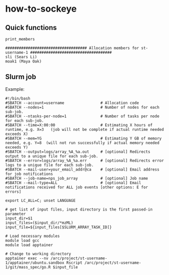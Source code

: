 # how-to-sockeye

## Quick functions

```print_members```


```
#################################### Allocation members for st-username-1 ####################################
sli (Sears Li) 
moak1 (Maya Oak)  
```

## Slurm job


Example:

```
#!/bin/bash
#SBATCH --account=username                # Allocation code
#SBATCH --nodes=1                         # Number of nodes for each sub-job.
#SBATCH --ntasks-per-node=1               # Number of tasks per node for each sub-job.
#SBATCH --time=X:00:00                    # Estimating X hours of runtime, e.g. X=3   (job will not be complete if actual runtime needed exceeds X)
#SBATCH --mem=YG                          # Estimating Y GB of memory needed, e.g. Y=8  (will not run successfully if actual memory needed exceeds Y)
#SBATCH --output=logs/array_%A_%a.out     # [optional] Redirects output to a unique file for each sub-job.
#SBATCH --error=logs/array_%A_%a.err      # [optional] Redirects error logs to a unique file for each sub-job.
#SBATCH --mail-user=your_email_addr@ca    # [optional] Email address for job notifications
#SBATCH --job-name=nps_job_array          # [optional] Job name
#SBATCH --mail-type=ALL                   # [optional] Email notifications received for ALL job events [other options: E for errors]

export LC_ALL=C; unset LANGUAGE

# get list of input files, input directory is the first passed-in parameter
input_dir=$1
input_files=($input_dir/*mzML)
input_file=${input_files[$SLURM_ARRAY_TASK_ID]}

# Load necessary modules
module load gcc
module load apptainer

# Change to working directory
apptainer exec --nv /arc/project/st-username-1/apptainer/ubuntu.sandbox Rscript /arc/project/st-username-1/git/mass_spec/go.R $input_file
```

